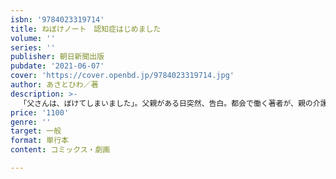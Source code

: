 ```yaml
---
isbn: '9784023319714'
title: ねぼけノート　認知症はじめました
volume: ''
series: ''
publisher: 朝日新聞出版
pubdate: '2021-06-07'
cover: 'https://cover.openbd.jp/9784023319714.jpg'
author: あさとひわ／著
description: >-
  「父さんは、ぼけてしまいました」。父親がある日突然、告白。都会で働く著者が、親の介護や認知症という未知の世界に足を踏み入れ、静かに戸惑いながらも、これまで気づかなかった夫婦や親子の関係を８コマ漫画に切り取っていく。無邪気な言動を繰り返す父との日々は、大変そうなのに、どこか笑えて愛おしい。
price: '1100'
genre: ''
target: 一般
format: 単行本
content: コミックス・劇画

---
```

